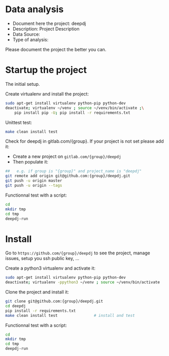 # Data analysis
- Document here the project: deepdj
- Description: Project Description
- Data Source:
- Type of analysis:

Please document the project the better you can.

# Startup the project

The initial setup.

Create virtualenv and install the project:
```bash
sudo apt-get install virtualenv python-pip python-dev
deactivate; virtualenv ~/venv ; source ~/venv/bin/activate ;\
    pip install pip -U; pip install -r requirements.txt
```

Unittest test:
```bash
make clean install test
```

Check for deepdj in gitlab.com/{group}.
If your project is not set please add it:

- Create a new project on `gitlab.com/{group}/deepdj`
- Then populate it:

```bash
##   e.g. if group is "{group}" and project_name is "deepdj"
git remote add origin git@github.com:{group}/deepdj.git
git push -u origin master
git push -u origin --tags
```

Functionnal test with a script:

```bash
cd
mkdir tmp
cd tmp
deepdj-run
```

# Install

Go to `https://github.com/{group}/deepdj` to see the project, manage issues,
setup you ssh public key, ...

Create a python3 virtualenv and activate it:

```bash
sudo apt-get install virtualenv python-pip python-dev
deactivate; virtualenv -ppython3 ~/venv ; source ~/venv/bin/activate
```

Clone the project and install it:

```bash
git clone git@github.com:{group}/deepdj.git
cd deepdj
pip install -r requirements.txt
make clean install test                # install and test
```
Functionnal test with a script:

```bash
cd
mkdir tmp
cd tmp
deepdj-run
```
